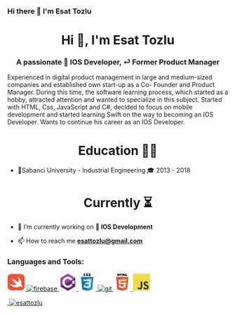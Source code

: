 ### Hi there 👋 I'm Esat Tozlu
<h1 align="center">Hi 👋, I'm Esat Tozlu</h1>
<h3 align="center">A passionate  IOS Developer, ⏎ Former Product Manager</h3>

Experienced in digital product management in large and medium-sized companies and established own start-up as a Co- Founder and Product Manager. During this time, the software learning process, which started as a hobby, attracted attention and wanted to specialize in this subject. Started with HTML, Css, JavaScript and C#, decided to focus on mobile development and started learning Swift on the way to becoming an IOS Developer. Wants to continue his career as an IOS Developer.


<h1 align="center">Education 🧑‍🎓</h1>

- 📍Sabanci University - Industrial Engineering 🎓 2013 - 2018

<h1 align="center">Currently ⏳</h1>

- 🌱 I’m currently working on ** IOS Development**

- 📫 How to reach me **esattozlu@gmail.com**


<h3 align="left">Languages and Tools:</h3>
<p align="left"><a href="https://developer.apple.com/swift/" target="_blank" rel="noreferrer"> <img src="https://raw.githubusercontent.com/devicons/devicon/master/icons/swift/swift-original.svg" alt="swift" width="40" height="40"/> </a> <a href="https://firebase.google.com/" target="_blank" rel="noreferrer"> <img src="https://www.vectorlogo.zone/logos/firebase/firebase-icon.svg" alt="firebase" width="40" height="40"/> </a> <a href="https://www.w3schools.com/cs/" target="_blank" rel="noreferrer"> <img src="https://raw.githubusercontent.com/devicons/devicon/master/icons/csharp/csharp-original.svg" alt="csharp" width="40" height="40"/> </a> <a href="https://www.w3schools.com/css/" target="_blank" rel="noreferrer"> <img src="https://raw.githubusercontent.com/devicons/devicon/master/icons/css3/css3-original-wordmark.svg" alt="css3" width="40" height="40"/> </a>  <a href="https://git-scm.com/" target="_blank" rel="noreferrer"> <img src="https://www.vectorlogo.zone/logos/git-scm/git-scm-icon.svg" alt="git" width="40" height="40"/> </a> <a href="https://www.w3.org/html/" target="_blank" rel="noreferrer"> <img src="https://raw.githubusercontent.com/devicons/devicon/master/icons/html5/html5-original-wordmark.svg" alt="html5" width="40" height="40"/> </a> <a href="https://developer.mozilla.org/en-US/docs/Web/JavaScript" target="_blank" rel="noreferrer"> <img src="https://raw.githubusercontent.com/devicons/devicon/master/icons/javascript/javascript-original.svg" alt="javascript" width="40" height="40"/> </p>



<p>&nbsp;<img align="center" src="https://github-readme-stats.vercel.app/api?username=esattozlu&show_icons=true&locale=en" alt="esattozlu" /></p>
